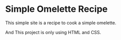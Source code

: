 # Simple Omelette Recipe
<p>This simple site is a recipe to cook a simple omelette.</p>
<p>And This project is only using HTML and CSS.</p>
